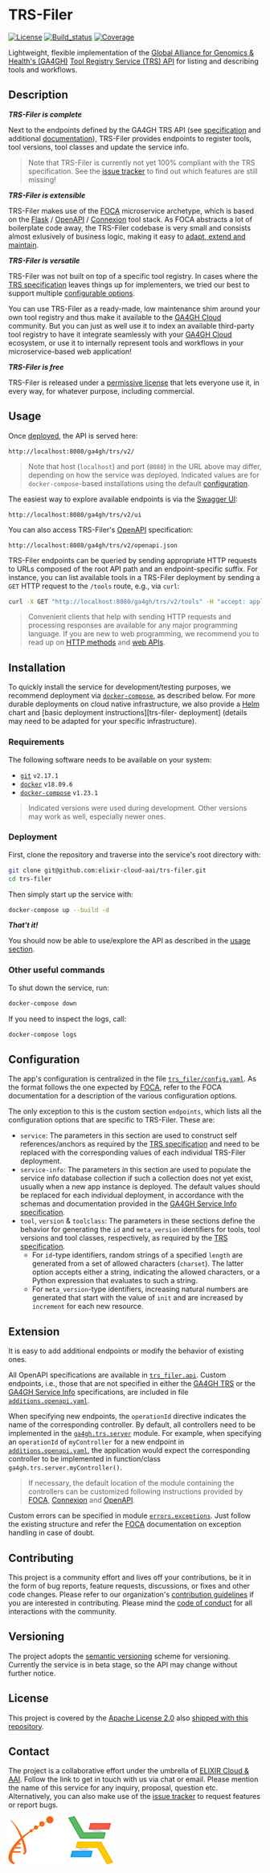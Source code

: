 # TRS-Filer

[![License][badge-license]][badge-url-license]
[![Build_status][badge-build-status]][badge-url-build-status]
[![Coverage][badge-coverage]][badge-url-coverage]

Lightweight, flexible implementation of the [Global Alliance for Genomics &
Health's (GA4GH)][ga4gh] [Tool Registry Service (TRS) API][ga4gh-trs] for
listing and describing tools and workflows.

## Description

_**TRS-Filer is complete**_

Next to the endpoints defined by the GA4GH TRS API (see
[specification][ga4gh-trs] and additional
[documentation][ga4gh-trs-docs]), TRS-Filer provides endpoints to register
tools, tool versions, tool classes and update the service info.

> Note that TRS-Filer is currently not yet 100% compliant with the TRS
> specification. See the [issue tracker][trs-filer-issues] to find out which
> features are still missing!

_**TRS-Filer is extensible**_

TRS-Filer makes use of the [FOCA][res-foca] microservice archetype, which is
based on the [Flask][res-flask] / [OpenAPI][res-openapi] /
[Connexion][res-connexion] tool stack. As FOCA abstracts a lot of boilerplate
code away, the TRS-Filer codebase is very small and consists almost exlusively
of business logic, making it easy to [adapt, extend and maintain](#extension).

_**TRS-Filer is versatile**_

TRS-Filer was not built on top of a specific tool registry. In cases where the
[TRS specification][ga4gh-trs] leaves things up for implementers, we tried
our best to support multiple [configurable options](#configuration).

You can use TRS-Filer as a ready-made, low maintenance shim around your own
tool registry and thus make it available to the [GA4GH Cloud][ga4gh-cloud]
community. But you can just as well use it to index an available third-party
tool registry to have it integrate seamlessly with your [GA4GH
Cloud][ga4gh-cloud] ecosystem, or use it to internally represent tools and
workflows in your microservice-based web application!

_**TRS-Filer is free**_

TRS-Filer is released under a [permissive license][license] that lets everyone
use it, in every way, for whatever purpose, including commercial.

## Usage

Once [deployed](#installation), the API is served here:

```console
http://localhost:8080/ga4gh/trs/v2/
```

> Note that host (`localhost`) and port (`8080`) in the URL above may differ,
> depending on how the service was deployed. Indicated values are for
> `docker-compose`-based installations using the default
> [configuration][trs-filer-compose-config].

The easiest way to explore available endpoints is via the
[Swagger UI][res-swagger-ui]:

```console
http://localhost:8080/ga4gh/trs/v2/ui
```

You can also access TRS-Filer's [OpenAPI][res-openapi] specification:

```console
http://localhost:8080/ga4gh/trs/v2/openapi.json
``` 

TRS-Filer endpoints can be queried by sending appropriate HTTP requests to URLs
composed of the root API path and an endpoint-specific suffix. For instance,
you can list available tools in a TRS-Filer deployment by sending a `GET` HTTP
request to the `/tools` route, e.g., via `curl`:

```bash
curl -X GET "http://localhost:8080/ga4gh/trs/v2/tools" -H "accept: application/json"
```

> Convenient clients that help with sending HTTP requests and processing
> responses are available for any major programming language. If you are new
> to web programming, we recommend you to read up on
> [HTTP methods][res-http-methods] and [web APIs][res-web-apis].

## Installation

To quickly install the service for development/testing purposes, we recommend
deployment via [`docker-compose`][res-docker-compose], as described below. For
more durable deployments on cloud native infrastructure, we also provide a
[Helm][res-helm] chart and [basic deployment instructions][trs-filer-
deployment] (details may need to be adapted for your specific infrastructure).

### Requirements

The following software needs to be available on your system:

- [`git`][res-git] `v2.17.1`
- [`docker`][res-docker] `v18.09.6`
- [`docker-compose`][res-docker-compose] `v1.23.1`

> Indicated versions were used during development. Other versions may work as
> well, especially newer ones.

### Deployment

First, clone the repository and traverse into the service's root directory
with:

```bash
git clone git@github.com:elixir-cloud-aai/trs-filer.git
cd trs-filer
```

Then simply start up the service with:

```bash
docker-compose up --build -d
```

_**That't it!**_

You should now be able to use/explore the API as described in the [usage
section](#usage).

### Other useful commands

To shut down the service, run:

```bash
docker-compose down
```

If you need to inspect the logs, call:

```bash
docker-compose logs
```

## Configuration

The app's configuration is centralized in the file
[`trs_filer/config.yaml`][trs-filer-config]. As the format follows the one
expected by [FOCA][res-foca], refer to the FOCA documentation for a description
of the various configuration options.

The only exception to this is the custom section `endpoints`, which lists all
the configuration options that are specific to TRS-Filer. These are:

* `service`: The parameters in this section are used to construct self
  references/anchors as required by the [TRS specification][ga4gh-trs] and need
  to be replaced with the corresponding values of each individual TRS-Filer
  deployment.
* `service-info`: The parameters in this section are used to populate the
  service info database collection if such a collection does not yet exist,
  usually when a new app instance is deployed. The default values should be
  replaced for each individual deployment, in accordance with the schemas and
  documentation provided in the [GA4GH Service Info
  specification][ga4gh-service-info].
* `tool`, `version` & `toolclass`: The parameters in these sections define the
  behavior for generating the `id` and `meta_version` identifiers for tools,
  tool versions and tool classes, respectively, as required by the [TRS
  specification][ga4gh-trs].
  * For `id`-type identifiers, random strings of a specified `length` are
    generated from a set of allowed characters (`charset`). The latter option
    accepts either a string, indicating the allowed characters, or a Python
    expression that evaluates to such a string.
  * For `meta_version`-type identifiers, increasing natural numbers are
    generated that start with the value of `init` and are increased by
    `increment` for each new resource.

## Extension

It is easy to add additional endpoints or modify the behavior of existing ones.

All OpenAPI specifications are available in [`trs_filer.api`][trs-filer-api].
Custom endpoints, i.e., those that are not specified in either the [GA4GH
TRS][ga4gh-trs] or the [GA4GH Service Info][ga4gh-service-info] specifications,
are included in file [`additions.openapi.yaml`][trs-filer-api-custom].

When specifying new endpoints, the `operationId` directive indicates the name
of the corresponding controller. By default, all controllers need to be
implemented in the [`ga4gh.trs.server`][trs-filer-controllers] module. For
example, when specifying an `operationId` of `myController` for a new endpoint
in [`additions.openapi.yaml`][trs-filer-api-custom], the application would
expect the corresponding controller to be implemented in function/class
`ga4gh.trs.server.myController()`.

> If necessary, the default location of the module containing the controllers
> can be customized following instructions provided by [FOCA][res-foca],
> [Connexion][res-connexion] and [OpenAPI][res-openapi].

Custom errors can be specified in module
[`errors.exceptions`][trs-filer-exceptions]. Just follow the existing structure
and refer the [FOCA][res-foca] documentation on exception handling in case of
doubt.

## Contributing

This project is a community effort and lives off your contributions, be it in
the form of bug reports, feature requests, discussions, or fixes and other code
changes. Please refer to our organization's [contribution
guidelines][elixir-cloud-contributing] if you are interested in contributing.
Please mind the [code of conduct][elixir-cloud-coc] for all interactions with
the community.

## Versioning

The project adopts the [semantic versioning][res-semver] scheme for versioning.
Currently the service is in beta stage, so the API may change without further
notice.

## License

This project is covered by the [Apache License 2.0][license-apache] also
[shipped with this repository][license].

## Contact

The project is a collaborative effort under the umbrella of [ELIXIR Cloud &
AAI][elixir-cloud]. Follow the link to get in touch with us via chat or email.
Please mention the name of this service for any inquiry, proposal, question
etc. Alternatively, you can also make use of the [issue
tracker][trs-filer-issues] to request features or report bugs.

![Logo_banner][img-logo-banner]

[badge-build-status]:<https://travis-ci.com/elixir-cloud-aai/cloud-registry.svg?branch=dev>
[badge-coverage]:<https://img.shields.io/coveralls/github/elixir-cloud-aai/cloud-registry>
[badge-license]:<https://img.shields.io/badge/license-Apache%202.0-blue.svg>
[badge-url-build-status]:<https://travis-ci.com/elixir-cloud-aai/cloud-registry>
[badge-url-coverage]:<https://coveralls.io/github/elixir-cloud-aai/cloud-registry>
[badge-url-license]:<http://www.apache.org/licenses/LICENSE-2.0>
[elixir-cloud]: <https://github.com/elixir-cloud-aai/elixir-cloud-aai>
[elixir-cloud-coc]: <https://github.com/elixir-cloud-aai/elixir-cloud-aai/blob/dev/CODE_OF_CONDUCT.md>
[elixir-cloud-contributing]: <https://github.com/elixir-cloud-aai/elixir-cloud-aai/blob/dev/CONTRIBUTING.md>
[ga4gh]: <https://ga4gh.org>
[ga4gh-cloud]: <https://www.ga4gh.org/work_stream/cloud/>
[ga4gh-service-info]: <https://github.com/ga4gh-discovery/ga4gh-service-info>
[ga4gh-trs]: <https://github.com/ga4gh/tool-registry-service-schemas>
[ga4gh-trs-docs]: <https://ga4gh.github.io/tool-registry-service-schemas/>
[img-logo-banner]: images/logo-banner.svg
[license]: LICENSE
[license-apache]: <https://www.apache.org/licenses/LICENSE-2.0>
[res-connexion]: <https://github.com/zalando/connexion>
[res-docker]: <https://docs.docker.com/get-docker/>
[res-docker-compose]: <https://docs.docker.com/compose/install/>
[res-flask]: <https://flask.palletsprojects.com/>
[res-foca]: <https://github.com/elixir-cloud-aai/foca>
[res-git]: <https://git-scm.com/book/en/v2/Getting-Started-Installing-Git>
[res-helm]: <https://helm.sh/>
[res-http-methods]: <https://developer.mozilla.org/en-US/docs/Web/HTTP/Methods>
[res-openapi]: <https://www.openapis.org/>
[res-semver]: <https://semver.org/>
[res-swagger-ui]: <https://swagger.io/tools/swagger-ui/>
[res-web-apis]: <https://developer.mozilla.org/en-US/docs/Learn/JavaScript/Client-side_web_APIs/Introduction>
[trs-filer-api]: trs_filer/api
[trs-filer-api-custom]: trs_filer/api/additions.openapi.yaml
[trs-filer-compose-config]: docker-compose.yaml
[trs-filer-config]: trs_filer/config.yaml
[trs-filer-controllers]: trs_filer/ga4gh/trs/server.py
[trs-filer-controllers-subpackage]: trs_filer/ga4gh/trs/endpoints
[trs-filer-deployment]: deployment/README.md
[trs-filer-exceptions]: trs_filer/errors/exceptions.py
[trs-filer-issues]: <https://github.com/elixir-cloud-aai/trs-filer/issues>
